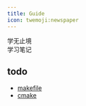 ```yaml
---
title: Guide
icon: twemoji:newspaper
---
```


学无止境  
学习笔记






## todo

- [makefile]
- [cmake]

[makefile]: https://makefiletutorial.com
[cmake]: https://cmake.org/cmake/help/latest/guide/tutorial/index.html
